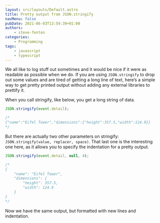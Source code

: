 ```yaml
---
layout: src/layouts/Default.astro
title: Pretty output from JSON.stringify
navMenu: false
pubDate: 2021-06-03T13:59:39+01:00
authors:
    - steve-fenton
categories:
    - Programming
tags:
    - javascript
    - typescript
---
```


We all like to log stuff out sometimes and it would be nice if it were as readable as possible when we do. If you are using `JSON.stringify` to drop out some values and are tired of getting a long line of text, here’s a simple way to get pretty printed output without adding any external libraries to prettify it.

When you call stringify, like below, you get a long string of data.

```javascript
JSON.stringify(event.detail);

/*
{"name":"Eifel Tower","dimensions":{"height":357.5,"width":124.9}}
*/
```

But there are actually two other parameters on stringify: `JSON.stringify(value, replacer, space)`. That last one is the interesting one here, as it allows you to specify the indentation for a pretty output.

```javascript
JSON.stringify(event.detail, null, 4);

/*
{
    "name": "Eifel Tower",
    "dimensions": {
        "height": 357.5,
        "width": 124.9
    }
}
*/
```

Now we have the same output, but formatted with new lines and indentation.